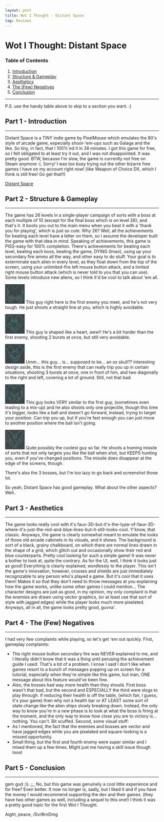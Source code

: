 ```yaml
---
layout: post
title: Wot I Thought - Distant Space
tag: Reviews
---
```


# Wot I Thought: Distant Space

 ### Table of Contents                 
 
 1. [Introduction](#part1)         
 2. [Structure & Gameplay](#part2) 
 3. [Aesthetics](#part3)           
 4. [The (Few) Negatives](#part4)  
 5. [Conclusion](#part5)           
---

P.S. use the handy table above to skip to a section you want. :)

## Part 1 - Introduction <a name='part1'></a>
---
Distant Space is a TINY indie game by PixelMouse which emulates the 80's style of arcade game, especially shoot-'em-ups such as Galaga and the like. So tiny, in fact, that I 100%'ed it in 38 minutes. 
I got this game for free, so I felt obligated to at least try it out, and I was not disappointed. It was pretty good. BTW, because I'm slow, the game is currently not free on Steam anymore :(. Sorry! 
I was too busy trying out the other bizarre free games I have on my account right now! (like Weapon of Choice DX, which I think is still free! Go get that!!)

[Distant Space](https://store.steampowered.com/app/569610/Distant_Space/)

## Part 2 - Structure & Gameplay <a name='part2'></a>
---
The game has 26 levels in a single-player campaign of sorts with a boss at each multiple of 10 (except for the final boss which is on level 26); and that's it. It boots you out to the main menu when you beat it with
a 'thank you for playing', which is just so cute. Why 26? Well, all the achievements for beating each level have a letter on them, so I assume the developer built the game with that idea in mind. Speaking of achievements,
this game is PISS-easy for 100% completion. There's achievements for beating each level, beating each boss, beating the game, DYING (lmao), using up your secondary fire ammo all the way, and other easy to do stuff.
Your goal is to exterminate each alien in every level, as they float down from the top of the screen, using your unlimited-fire left mouse button attack, and a limited right mouse button attack (which is never told to you that you can use). 
Some levels introduce new aliens, so I think it'd be cool to talk about 'em all.

![First enemy](assets/distantspace/firstenemydistantspace.png "First lil guy")
This guy right here is the first enemy you meet, and he's not very tough. He just shoots a straight line at you, which is highly avoidable.

![Second enemy](assets/distantspace/secondenemydistantspace.png "Second lil guy hehe")
This guy is shaped like a heart, aww!! He's a bit harder than the first enemy, shooting 2 bursts at once, but still very avoidable.

![Third enemy](assets/distantspace/thirdenemydistantspace.png "Third guyyy")
Umm... this guy... is... supposed to be... an ox skull?? Interesting design aside, this is the first enemy that can really trip you up in certain situations, shooting 3 bursts at once,
one in front of him, and two diagonally to the right and left, covering a lot of ground. Still, not that bad.

![Fourth enemy](assets/distantspace/fourthenemydistantspace.png "Fourth guy that guys")
This guy looks VERY similar to the first guy, (sometimes even leading to a mix-up) and he also shoots only one projectile, though this time it's bigger, looks like a ball and doesn't go forward, instead, 
trying to target your position. Can trip you up, but if you're fast enough you can just move to another position where the ball isn't going.

![Fifth enemy](assets/distantspace/fifthenemydistantspace.png "Fifth ggguy")
Quite possibly the coolest guy so far. He shoots a homing missile of sorts that not only targets you like the ball when shot, but KEEPS hunting you, even if you've changed positions. 
The missile does disappear at the edge of the screens, though.

There's also the 3 bosses, but I'm too lazy to go back and screenshot those lol.

So yeah, Distant Space has good gameplay. What about the other aspects? Well..

## Part 3 - Aesthetics <a name='part3'></a>
---
The game looks really cool with it's faux-3D-but-it's-the-type-of-faux-3D-where-it's-just-the-red-and-blue-lines-but-it-still-looks-cool. Y'know, that classic. 
Anyways, the game is clearly somewhat meant to emulate the looks of those old arcade cabinets in its visuals, and it shows. The background is sort of a black, grainy chalkboard, on which there are normal lines 
drawn in the shape of a grid, which glitch out and occasionally show their red and blue counterparts. Pretty cool looking for such a simple game! It was never a bother to look at, quite the contrary. 
As for the UI, well, I think it looks just as good! Everything is clearly explained, wordlessly to the player. This isn't the game's innovation, however, crosses and shields are just 
immediately recognizable to any person who's played a game. But it's cool that it uses them! Makes it so that they don't need to throw messages at you explaining how the game works, 
unlike some other games I could mention... The character designs are just as good, in my opinion, my only complaint is that the enemies are drawn using vector graphics, (or at least use that sort of style with jagged edges)
while the player looks much more pixelated. Anyways, all in all, the game looks pretty good, guvna'.

## Part 4 - The (Few) Negatives <a name='part4'></a>
---
I had very few complaints while playing, so let's get 'em out quickly. First, gameplay complaints:
- The right mouse button secondary fire was NEVER explained to me, and I literally didn't know that it was a thing until perusing the achievement guide I used. That's a bit of a problem.
  I know I said I don't like when games resort to a bunch of messages popping up on screen for a tutorial, especially when they're simple like this game, but man, ONE message about this feature would've been fine. 
- Also, the bosses had way more health than they should. First boss wasn't that bad, but the second and ESPECIALLY the third were slogs to play through. If reducing their health is off the table,
  (which fair, I guess, it's your game) then why not a health bar or AT LEAST some sort of state change like the alien ships slowly breaking down. Instead, the only way to know you're in a new phase
  is to look at what the boss is firing at the moment, and the only way to know how close you are to victory is... nothing. You can't. Bit scuffed.
Second, some visual stuff:
- As I mentioned, the fact that the enemies and bosses are vector and have jagged edges while you are pixelated and square-looking is a missed opportunity.
- Small thing, but the first and fourth enemy were super similar and I mixed them up a few times. Might just me having a skill issue though loool

## Part 5 - Conclusion <a name='part5'></a>
---
gem gud :))..;;,
No, but this game was genuinely a cool little experience and for free? Even better. It now no longer is, sadly, but I liked it and if you have the money I would recommend supporting the dev and their games. 
(they have two other games as well, including a sequel to this one!) I think it was a pretty good topic for the first Wot I Thought.

Aight, peace,
/SvrBrnDmg
